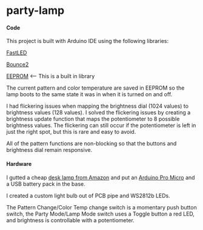 # party-lamp

#### Code

This project is built with Arduino IDE using the following libraries:

[FastLED](http://fastled.io/)

[Bounce2](https://github.com/thomasfredericks/Bounce2)

[EEPROM](https://www.arduino.cc/en/Reference/EEPROM) <-- This is a built in library

The current pattern and color temperature are saved in EEPROM so the lamp boots to the same state it was in when it is turned on and off.

I had flickering issues when mapping the brightness dial (1024 values) to brightness values (128 values). I solved the flickering issues by creating a brightness update function that maps the potentiometer to 8 possible brightness values. The flickering can still occur if the potentiometer is left in just the right spot, but this is rare and easy to avoid.

All of the pattern functions are non-blocking so that the buttons and brightness dial remain responsive.

#### Hardware

I gutted a cheap [desk lamp from Amazon](https://www.amazon.com/gp/product/B00G7QRLYE) and put an [Arduino Pro Micro](https://www.sparkfun.com/products/12640) and a USB battery pack in the base. 

I created a custom light bulb out of PCB pipe and WS2812b LEDs.

The Pattern Change/Color Temp change switch is a momentary push button switch, the Party Mode/Lamp Mode switch uses a Toggle button a red LED, and brightness is controllable with a potentiometer.
